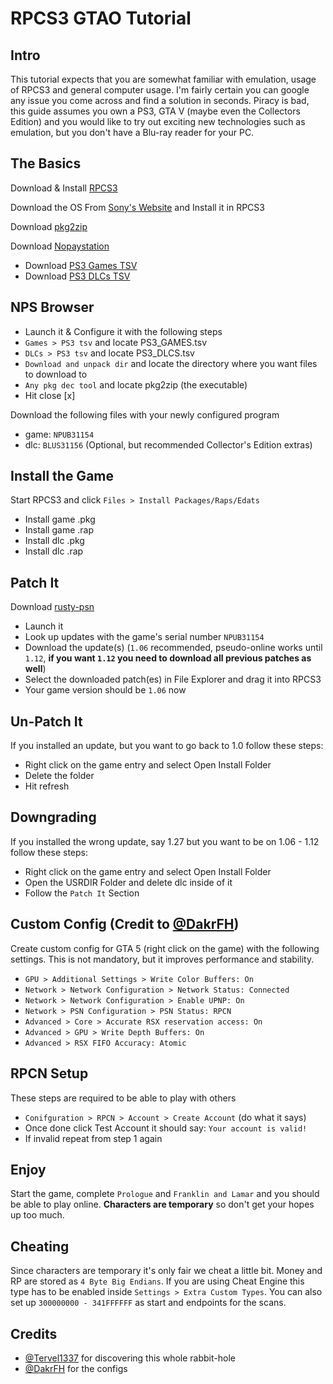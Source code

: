# RPCS3 GTAO Tutorial

## Intro

This tutorial expects that you are somewhat familiar with emulation, usage of RPCS3 and general computer usage. I'm fairly certain you can google any issue you come across and find a solution in seconds. Piracy is bad, this guide assumes you own a PS3, GTA V (maybe even the Collectors Edition) and you would like to try out exciting new technologies such as emulation, but you don't have a Blu-ray reader for your PC.

## The Basics

Download & Install [RPCS3](https://rpcs3.net/download)

Download the OS From [Sony's Website](https://www.playstation.com/en-us/support/hardware/ps3/system-software/) and Install it in RPCS3

Download [pkg2zip](https://github.com/mmozeiko/pkg2zip/releases)

Download [Nopaystation](https://nopaystation.com/)
- Download [PS3 Games TSV](https://nopaystation.com/tsv/PS3_GAMES.tsv)
- Download [PS3 DLCs TSV](https://nopaystation.com/tsv/PS3_DLCS.tsv)

## NPS Browser

- Launch it & Configure it with the following steps
- `Games > PS3 tsv` and locate PS3_GAMES.tsv
- `DLCs > PS3 tsv` and locate PS3_DLCS.tsv
- `Download and unpack dir` and locate the directory where you want files to download to
- `Any pkg dec tool` and locate pkg2zip (the executable)
- Hit close [x]

Download the following files with your newly configured program
- game: `NPUB31154`
- dlc: `BLUS31156` (Optional, but recommended Collector's Edition extras)

## Install the Game

Start RPCS3 and click `Files > Install Packages/Raps/Edats`
- Install game .pkg
- Install game .rap
- Install dlc .pkg
- Install dlc .rap

## Patch It

Download [rusty-psn](https://github.com/RainbowCookie32/rusty-psn)

- Launch it
- Look up updates with the game's serial number `NPUB31154`
- Download the update(s) (`1.06` recommended, pseudo-online works until `1.12`, **if you want `1.12` you need to download all previous patches as well**)
- Select the downloaded patch(es) in File Explorer and drag it into RPCS3
- Your game version should be `1.06` now

## Un-Patch It
If you installed an update, but you want to go back to 1.0 follow these steps: 
- Right click on the game entry and select Open Install Folder
- Delete the folder
- Hit refresh

## Downgrading
If you installed the wrong update, say 1.27 but you want to be on 1.06 - 1.12 follow these steps:
- Right click on the game entry and select Open Install Folder
- Open the USRDIR Folder and delete dlc inside of it
- Follow the `Patch It` Section

## Custom Config (Credit to [@DakrFH](https://www.youtube.com/@DakrFH))

Create custom config for GTA 5 (right click on the game) with the following settings. This is not mandatory, but it improves performance and stability. 
- `GPU > Additional Settings > Write Color Buffers: On`
- `Network > Network Configuration > Network Status: Connected`
- `Network > Network Configuration > Enable UPNP: On`
- `Network > PSN Configuration > PSN Status: RPCN`
- `Advanced > Core > Accurate RSX reservation access: On`
- `Advanced > GPU > Write Depth Buffers: On`
- `Advanced > RSX FIFO Accuracy: Atomic`

##  RPCN Setup

These steps are required to be able to play with others

- `Conifguration > RPCN > Account > Create Account` (do what it says)
- Once done click Test Account it should say: `Your account is valid!`
- If invalid repeat from step 1 again

## Enjoy

Start the game, complete `Prologue` and `Franklin and Lamar` and you should be able to play online. **Characters are temporary** so don't get your hopes up too much.

## Cheating

Since characters are temporary it's only fair we cheat a little bit. Money and RP are stored as `4 Byte Big Endians`. If you are using Cheat Engine this type has to be enabled inside `Settings > Extra Custom Types`. You can also set up `300000000 - 341FFFFFF` as start and endpoints for the scans.

## Credits
- [@Tervel1337](https://twitter.com/Tervel1337) for discovering this whole rabbit-hole
- [@DakrFH](https://www.youtube.com/@DakrFH) for the configs

